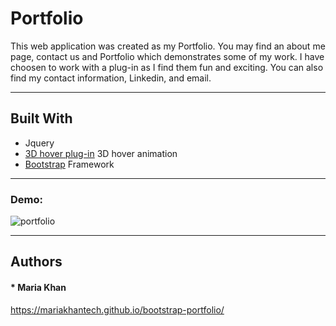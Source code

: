 # Portfolio

This web application was created as my Portfolio. You may find an about me page, contact us and Portfolio which demonstrates some of my work. I have choosen to work with a plug-in as I find them fun and exciting. You can also find my contact information, Linkedin, and email. 
***
## Built With

* Jquery
* [3D hover plug-in](http://ariona.github.io/hover3d/index.html) 3D hover animation
* [Bootstrap](https://getbootstrap.com/) Framework

***

### Demo:

![portfolio](https://user-images.githubusercontent.com/61640527/82965347-d7f01380-9f95-11ea-9291-bd322cbc6fd0.gif)


***
## Authors

#### * Maria Khan

https://mariakhantech.github.io/bootstrap-portfolio/
